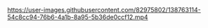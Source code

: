 

https://user-images.githubusercontent.com/82975802/138763114-54c8cc94-76b6-4a1b-8a95-5b36de0ccf12.mp4

